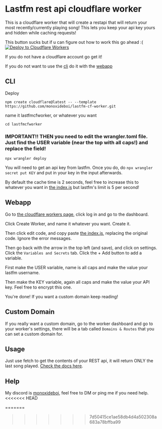 # Lastfm rest api cloudflare worker

This is a cloudflare worker that will create a restapi that will return your most recently/currently playing song! This lets you keep your api key yours and hidden while caching requests!

This button sucks but if u can figure out how to work this go ahead :(
[![Deploy to Cloudflare Workers](https://deploy.workers.cloudflare.com/button)](https://deploy.workers.cloudflare.com/?url=https://github.com/monoxideboi/lastfm-cf-worker)

If you do not have a cloudflare account go get it!

If you do not want to use the [cli](#CLI) do it with the [webapp](#webapp)

## CLI

Deploy
```
npm create cloudflare@latest -- --template https://github.com/monoxideboi/lastfm-cf-worker.git
```
name it lastfmcfworker, or whatever you want
```
cd lastfmcfworker
```
### IMPORTANT!! THEN you need to edit the wrangler.toml file. Just find the USER variable (near the top with all caps!) and replace the field!

```
npx wrangler deploy
```
You will need to get an api key from lastfm. Once you do, do
`npx wrangler secret put KEY`
and put in your key in the input afterwards.

By default the cache time is 2 seconds, feel free to increase this to whatever you want in [the index.js](./src/index.js) but lastfm's limit is 5 per second!

## Webapp

Go to [the cloudflare workers page](https://workers.cloudflare.com/), click log in and go to the dashboard.

Click Create Worker, and name it whatever you want. Create it.

Then click edit code, and copy paste [the index.js](./src/index.js), replacing the original code. Ignore the error messages.

Then go back with the arrow in the top left (and save), and click on settings. Click the `Variables and Secrets` tab. Click the + Add button to add a variable.

First make the USER variable, name is all caps and make the value your lastfm username.

Then make the KEY variable, again all caps and make the value your API key. Feel free to encrypt this one.

You're done! If you want a custom domain keep reading!

## Custom Domain

If you really want a custom domain, go to the worker dashboard and go to your worker's settings, there will be a tab called `Domains & Routes` that you can set a custom domain for.

## Usage
Just use fetch to get the contents of your REST api, it will return ONLY the last song played. [Check the docs here](https://www.last.fm/api/show/user.getRecentTracks).

## Help
My discord is [monoxideboi](https://discord.com/users/375379813403328523), feel free to DM or ping me if you need help.
<<<<<<< HEAD

=======
>>>>>>> 7d50415ce1ae58db4d4a502308a683a78bffba99
